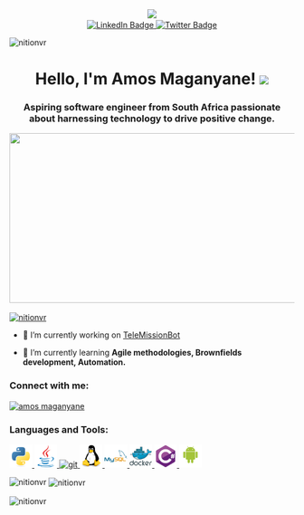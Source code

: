 <div id="header" align="center">
  <img src="https://media4.giphy.com/media/v1.Y2lkPTc5MGI3NjExbGJmN3NnbzJlN2VsbGwwY2d5Zmpibm9hMWsyYWI2cTFqMnZnNnNtayZlcD12MV9pbnRlcm5hbF9naWZfYnlfaWQmY3Q9Zw/RbDKaczqWovIugyJmW/giphy.gif" width="100"/>
</div>

<div id="badges" align="center">
  <a href="https://www.linkedin.com/in/amos-maganyane/">
    <img src="https://img.shields.io/badge/LinkedIn-blue?style=for-the-badge&logo=linkedin&logoColor=white" alt="LinkedIn Badge"/>
  </a>
  <a href="my twitter url (to be added later)">
    <img src="https://img.shields.io/badge/Twitter-blue?style=for-the-badge&logo=twitter&logoColor=white" alt="Twitter Badge"/>
  </a>
</div>

<p align="left"> <img src="https://komarev.com/ghpvc/?username=nitionvr&label=Profile%20views&color=0e75b6&style=flat" alt="nitionvr" /> </p>

<h1 align="center">
  Hello, I'm Amos Maganyane!
  <img src="https://media.giphy.com/media/hvRJCLFzcasrR4ia7z/giphy.gif" width="30px"/>
</h1>

<h3 align="center">Aspiring software engineer from South Africa passionate about harnessing technology to drive positive change.</h3>

<div align="center">
  <img src="https://media.giphy.com/media/dWesBcTLavkZuG35MI/giphy.gif" width="600" height="300"/>
</div>

<p align="left"> <a href="https://github.com/ryo-ma/github-profile-trophy"><img src="https://github-profile-trophy.vercel.app/?username=nitionvr" alt="nitionvr" /></a> </p>

- 🔭 I’m currently working on [TeleMissionBot](https://github.com/NitionVR/TeleMissionBot)

- 🌱 I’m currently learning **Agile methodologies, Brownfields development, Automation.**

<h3 align="left">Connect with me:</h3>
<p align="left">
  <a href="https://linkedin.com/in/amos-maganyane" target="blank"><img align="center" src="https://raw.githubusercontent.com/rahuldkjain/github-profile-readme-generator/master/src/images/icons/Social/linked-in-alt.svg" alt="amos maganyane" height="30" width="40" /></a>
</p>

<h3 align="left">Languages and Tools:</h3>
<p align="left"> 
  <a href="https://www.python.org" target="_blank" rel="noreferrer"> 
    <img src="https://raw.githubusercontent.com/devicons/devicon/master/icons/python/python-original.svg" alt="python" width="40" height="40"/> 
  </a>
  <a href="https://www.java.com" target="_blank" rel="noreferrer"> 
    <img src="https://raw.githubusercontent.com/devicons/devicon/master/icons/java/java-original.svg" alt="java" width="40" height="40"/> 
  </a>
  <a href="https://git-scm.com/" target="_blank" rel="noreferrer"> 
    <img src="https://www.vectorlogo.zone/logos/git-scm/git-scm-icon.svg" alt="git" width="40" height="40"/> 
  </a>
  <a href="https://www.linux.org/" target="_blank" rel="noreferrer"> 
    <img src="https://raw.githubusercontent.com/devicons/devicon/master/icons/linux/linux-original.svg" alt="linux" width="40" height="40"/> 
  </a>
  <a href="https://www.mysql.com/" target="_blank" rel="noreferrer"> 
    <img src="https://raw.githubusercontent.com/devicons/devicon/master/icons/mysql/mysql-original-wordmark.svg" alt="mysql" width="40" height="40"/> 
  </a>
  <a href="https://www.docker.com/" target="_blank" rel="noreferrer"> 
    <img src="https://raw.githubusercontent.com/devicons/devicon/master/icons/docker/docker-original-wordmark.svg" alt="docker" width="40" height="40"/> 
  </a>
  <a href="https://www.w3schools.com/cs/" target="_blank" rel="noreferrer"> 
    <img src="https://raw.githubusercontent.com/devicons/devicon/master/icons/csharp/csharp-original.svg" alt="csharp" width="40" height="40"/> 
  </a>
  <a href="https://developer.android.com" target="_blank" rel="noreferrer"> 
    <img src="https://raw.githubusercontent.com/devicons/devicon/master/icons/android/android-original-wordmark.svg" alt="android" width="40" height="40"/> 
  </a> 
</p>

<p><img align="left" src="https://github-readme-stats.vercel.app/api/top-langs?username=nitionvr&show_icons=true&locale=en&layout=compact" alt="nitionvr" /></p>

<p>&nbsp;<img align="center" src="https://github-readme-stats.vercel.app/api?username=nitionvr&show_icons=true&locale=en" alt="nitionvr" /></p>

<p><img align="center" src="https://github-readme-streak-stats.herokuapp.com/?user=nitionvr&" alt="nitionvr" /></p>
